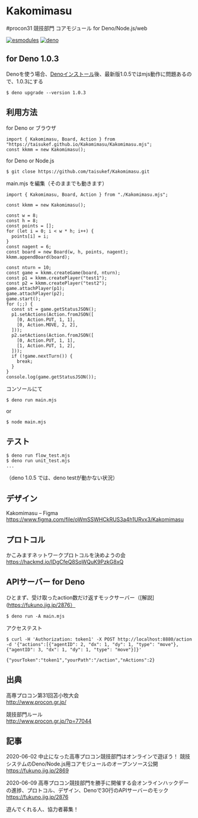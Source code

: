 # Kakomimasu
 #procon31 競技部門 コアモジュール for Deno/Node.js/web

[![esmodules](https://taisukef.github.com/denolib/esmodulesbadge.svg)](https://developer.mozilla.org/ja/docs/Web/JavaScript/Guide/Modules)
[![deno](https://taisukef.github.com/denolib/denobadge@1.0.3.svg)](https://deno.land/)

## for Deno 1.0.3

Denoを使う場合、[Denoインストール](https://deno.land/)後、最新版1.0.5ではmjs動作に問題あるので、1.0.3にする
```
$ deno upgrade --version 1.0.3
```

## 利用方法

for Deno or ブラウザ
```
import { Kakomimasu, Board, Action } from "https://taisukef.github.io/Kakomimasu/Kakomimasu.mjs";
const kkmm = new Kakomimasu();
```

for Deno or Node.js
```
$ git close https://github.com/taisukef/Kakomimasu.git
```
main.mjs を編集（そのままでも動きます）
```
import { Kakomimasu, Board, Action } from "./Kakomimasu.mjs";

const kkmm = new Kakomimasu();

const w = 8;
const h = 8;
const points = [];
for (let i = 0; i < w * h; i++) {
  points[i] = i;
}
const nagent = 6;
const board = new Board(w, h, points, nagent);
kkmm.appendBoard(board);

const nturn = 10;
const game = kkmm.createGame(board, nturn);
const p1 = kkmm.createPlayer("test1");
const p2 = kkmm.createPlayer("test2");
game.attachPlayer(p1);
game.attachPlayer(p2);
game.start();
for (;;) {
  const st = game.getStatusJSON();
  p1.setActions(Action.fromJSON([
    [0, Action.PUT, 1, 1],
    [0, Action.MOVE, 2, 2],
  ]));
  p2.setActions(Action.fromJSON([
    [0, Action.PUT, 1, 1],
    [1, Action.PUT, 1, 2],
  ]));
  if (!game.nextTurn()) {
    break;
  }
}
console.log(game.getStatusJSON());

```
コンソールにて
```
$ deno run main.mjs
```
or 
```
$ node main.mjs
```

## テスト

```
$ deno run flow_test.mjs
$ deno run unit_test.mjs
...
```
（deno 1.0.5 では、deno testが動かない状況）

## デザイン
Kakomimasu – Figma  
https://www.figma.com/file/oWmSSWHCkRUS3a4h1URvx3/Kakomimasu  

## プロトコル
かこみますネットワークプロトコルを決めようの会  
https://hackmd.io/IDgCfeQ8SqWQuK9PzkG8xQ  


## APIサーバー for Deno

ひとまず、受け取ったaction数だけ返すモックサーバー（[解説](https://fukuno.jig.jp/2876）
```
$ deno run -A main.mjs
```

アクセステスト
```
$ curl -H 'Authorization: token1' -X POST http://localhost:8880/action -d '{"actions":[{"agentID": 2, "dx": 1, "dy": 1, "type": "move"}, {"agentID": 3, "dx": 1, "dy": 1, "type": "move"}]}'

{"yourToken":"token1","yourPath":"/action","nActions":2}
```

## 出典

高専プロコン第31回苫小牧大会  
http://www.procon.gr.jp/  

競技部門ルール  
http://www.procon.gr.jp/?p=77044  

## 記事

2020-06-02 中止になった高専プロコン競技部門はオンラインで遊ぼう！ 競技システムのDeno/Node.js用コアモジュールのオープンソース公開  
https://fukuno.jig.jp/2869  

2020-06-09 高専プロコン競技部門を勝手に開催する会オンラインハックデーの進捗、プロトコル、デザイン、Denoで30行のAPIサーバーのモック  
https://fukuno.jig.jp/2876  

遊んでくれる人、協力者募集！  
